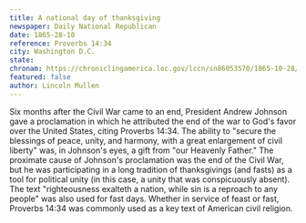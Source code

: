 ```yaml
---
title: A national day of thanksgiving
newspaper: Daily National Republican
date: 1865-28-10
reference: Proverbs 14:34
city: Washington D.C. 
state: 
chronam: https://chroniclingamerica.loc.gov/lccn/sn86053570/1865-10-28/ed-1/seq-2/#words=righteousness+exalteth+nation+sin+reproach+any+people 
featured: false
author: Lincoln Mullen
---
```


Six months after the Civil War came to an end, President Andrew Johnson gave a proclamation in which he attributed the end of the war to God's favor over the United States, citing Proverbs 14:34. The ability to "secure the blessings of peace, unity, and harmony, with a great enlargement of civil liberty" was, in Johnson's eyes, a gift from "our Heavenly Father." The proximate cause of Johnson's proclamation was the end of the Civil War, but he was participating in a long tradition of thanksgivings (and fasts) as a tool for political unity (in this case, a unity that was conspicuously absent). The text "righteousness exalteth a nation, while sin is a reproach to any people" was also used for fast days. Whether in service of feast or fast, Proverbs 14:34 was commonly used as a key text of American civil religion.

